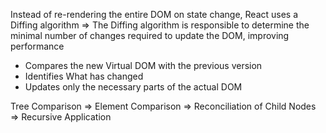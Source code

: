 Instead of re-rendering the entire DOM on state change, React uses a Diffing algorithm
=> The Diffing algorithm is responsible to determine the minimal number of changes required to update the DOM, improving performance

- Compares the new Virtual DOM with the previous version
- Identifies What has changed
- Updates only the necessary parts of the actual DOM

Tree Comparison => Element Comparison => Reconciliation of Child Nodes => Recursive Application

